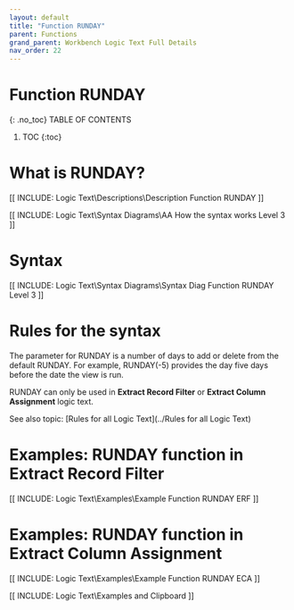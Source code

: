 ```yaml
---
layout: default
title: "Function RUNDAY"
parent: Functions
grand_parent: Workbench Logic Text Full Details
nav_order: 22
---
```

# Function RUNDAY
{: .no_toc}
TABLE OF CONTENTS 
1. TOC
{:toc}  

# What is RUNDAY?

[[ INCLUDE: Logic Text\Descriptions\Description Function RUNDAY ]]

[[ INCLUDE: Logic Text\Syntax Diagrams\AA How the syntax works Level 3 ]]

# Syntax 

[[ INCLUDE: Logic Text\Syntax Diagrams\Syntax Diag Function RUNDAY Level 3 ]]

# Rules for the syntax 

The parameter for RUNDAY is a number of days to add or delete from the default RUNDAY. For example, RUNDAY\(-5\) provides the day five days before the date the view is run.

RUNDAY can only be used in **Extract Record Filter** or **Extract Column Assignment** logic text.

See also topic: [Rules for all Logic Text](../Rules for all Logic Text) 

# Examples: RUNDAY function in Extract Record Filter 

[[ INCLUDE: Logic Text\Examples\Example Function RUNDAY ERF ]]

# Examples: RUNDAY function in Extract Column Assignment 

[[ INCLUDE: Logic Text\Examples\Example Function RUNDAY ECA ]]

[[ INCLUDE: Logic Text\Examples and Clipboard ]]

